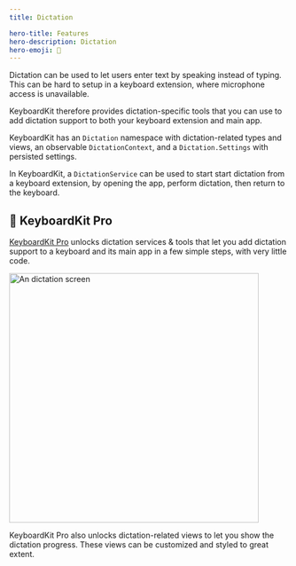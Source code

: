 ```yaml
---
title: Dictation

hero-title: Features
hero-description: Dictation
hero-emoji: 🎤
---
```


Dictation can be used to let users enter text by speaking instead of typing. This can be hard to setup in a keyboard extension, where microphone access is unavailable.

KeyboardKit therefore provides dictation-specific tools that you can use to add dictation support to both your keyboard extension and main app.

KeyboardKit has an ``Dictation`` namespace with dictation-related types and views, an observable ``DictationContext``, and a `Dictation.Settings`  with persisted settings.

In KeyboardKit, a ``DictationService`` can be used to start start dictation from a keyboard extension, by opening the app, perform dictation, then return to the keyboard.


## 👑 KeyboardKit Pro

[KeyboardKit Pro][Pro] unlocks dictation services & tools that let you add dictation support to a keyboard and its main app in a few simple steps, with very little code.

<img width="450" alt="An dictation screen" src="{{page.assets}}dictationscreen.jpg" />

KeyboardKit Pro also unlocks dictation-related views to let you show the dictation progress. These views can be customized and styled to great extent.


[Pro]: /pro